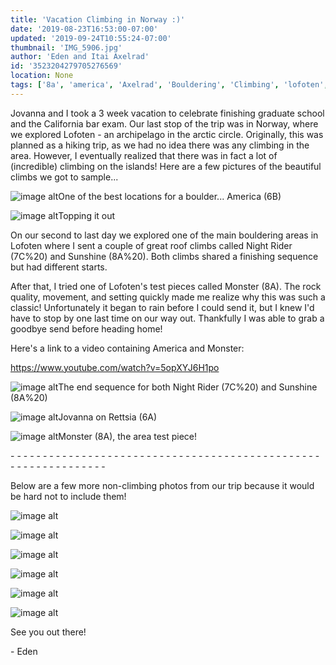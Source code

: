 ```yaml
---
title: 'Vacation Climbing in Norway :)'
date: '2019-08-23T16:53:00-07:00'
updated: '2019-09-24T10:55:24-07:00'
thumbnail: 'IMG_5906.jpg'
author: 'Eden and Itai Axelrad'
id: '3523204279705276569'
location: None
tags: ['8a', 'america', 'Axelrad', 'Bouldering', 'Climbing', 'lofoten', 'monster', 'norway', 'v11']
---
```

Jovanna and I took a 3 week vacation to celebrate finishing graduate school and the California bar exam. Our last stop of the trip was in Norway, where we explored Lofoten - an archipelago in the arctic circle. Originally, this was planned as a hiking trip, as we had no idea there was any climbing in the area. However, I eventually realized that there was in fact a lot of (incredible) climbing on the islands! Here are a few pictures of the beautiful climbs we got to sample...

![image alt](/images/IMG_5906.jpg)One of the best locations for a boulder... America (6B)

![image alt](/images/IMG_9580.jpg)Topping it out

On our second to last day we explored one of the main bouldering areas in Lofoten where I sent a couple of great roof climbs called Night Rider (7C%20) and Sunshine (8A%20). Both climbs shared a finishing sequence but had different starts.

After that, I tried one of Lofoten's test pieces called Monster (8A). The rock quality, movement, and setting quickly made me realize why this was such a classic! Unfortunately it began to rain before I could send it, but I knew I'd have to stop by one last time on our way out. Thankfully I was able to grab a goodbye send before heading home!

Here's a link to a video containing America and Monster:

<https://www.youtube.com/watch?v=5opXYJ6H1po>

![image alt](/images/IMG_6065.jpg)The end sequence for both Night Rider (7C%20) and Sunshine (8A%20)

![image alt](/images/IMG_9565.jpg)Jovanna on Rettsia (6A)

![image alt](/images/A5904E17-7F2C-4CF1-A27E-62A953A30CFD.JPG)Monster (8A), the area test piece!

\- - - - - - - - - - - - - - - - - - - - - - - - - - - - - - - - - - - - - - - - - - - - - - - - - - - - - - - - - - - - - - -

Below are a few more non-climbing photos from our trip because it would be hard not to include them!

![image alt](/images/IMG_9280.jpg)

![image alt](/images/IMG_9360.jpg)

![image alt](/images/IMG_9385.jpg)

![image alt](/images/IMG_9482.jpg)

![image alt](/images/IMG_9578.jpg)

![image alt](/images/IMG_9594.jpg)

See you out there! 

\- Eden

